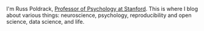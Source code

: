 I'm Russ Poldrack, [Professor of Psychology at Stanford](https://profiles.stanford.edu/russell-poldrack).  This is where I blog about various things: neuroscience, psychology, reproducibility and open science, data science, and life. 
